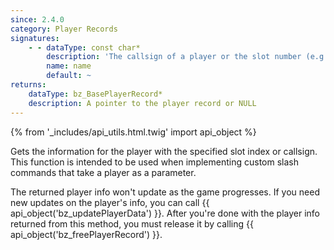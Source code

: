 ```yaml
---
since: 2.4.0
category: Player Records
signatures:
    - - dataType: const char*
        description: 'The callsign of a player or the slot number (e.g. #2) of the player **with** the pound sign (#)'
        name: name
        default: ~
returns:
    dataType: bz_BasePlayerRecord*
    description: A pointer to the player record or NULL
---
```


{% from '_includes/api_utils.html.twig' import api_object %}

Gets the information for the player with the specified slot index or callsign. This function is intended to be used when implementing custom slash commands that take a player as a parameter.

The returned player info won't update as the game progresses. If you need new updates on the player's info, you can call {{ api_object('bz_updatePlayerData') }}. After you're done with the player info returned from this method, you must release it by calling {{ api_object('bz_freePlayerRecord') }}.
